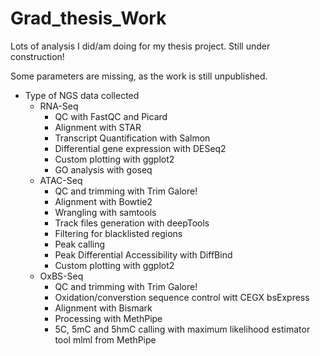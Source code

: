 # Grad_thesis_Work
Lots of analysis I did/am doing for my thesis project.
Still under construction!

Some parameters are missing, as the work is still unpublished.

* Type of NGS data collected
  + RNA-Seq
    - QC with FastQC and Picard
    - Alignment with STAR
    - Transcript Quantification with Salmon
    - Differential gene expression with DESeq2
    - Custom plotting with ggplot2
    - GO analysis with goseq
  + ATAC-Seq
    - QC and trimming with Trim Galore!
    - Alignment with Bowtie2
    - Wrangling with samtools
    - Track files generation with deepTools
    - Filtering for blacklisted regions
    - Peak calling
    - Peak Differential Accessibility with DiffBind
    - Custom plotting with ggplot2
  + OxBS-Seq
    - QC and trimming with Trim Galore!
    - Oxidation/converstion sequence control witt CEGX bsExpress
    - Alignment with Bismark
    - Processing with MethPipe
    - 5C, 5mC and 5hmC calling with maximum likelihood estimator tool mlml from MethPipe